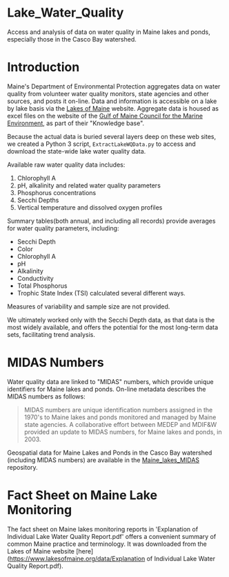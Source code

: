# Lake_Water_Quality
Access and analysis of data on water quality in Maine lakes and ponds,
especially those in the Casco Bay watershed.

# Introduction
Maine's Department of Environmental Protection aggregates data on water
quality from volunteer water quality monitors, state agencies and other
sources, and posts it on-line.  Data and information is accessible on a lake
by lake basis via the [Lakes of Maine](https://www.lakesofmaine.org/) website. 
Aggregate data is housed as excel files on the website of the 
[Gulf of Maine Council for the Marine Environment](http://www.gulfofmaine.org),
as part of their "Knowledge base".

Because the actual data is buried several layers deep on these web sites, we
created a Python 3 script, `ExtractLakeWQData.py` to access and download the
state-wide lake water quality data.

Available raw water quality data includes:
1.  Chlorophyll A
2.  pH, alkalinity and related water quality parameters
3.  Phosphorus concentrations
4.  Secchi Depths
5.  Vertical temperature and dissolved oxygen profiles

Summary tables(both annual, and including all records) provide averages for
water quality parameters, including:  
*  Secchi Depth
*  Color
*  Chlorophyll A  
*  pH
*  Alkalinity  
*  Conductivity  
*  Total Phosphorus  
*  Trophic State Index (TSI) calculated several different ways.  

Measures of variability and sample size are not provided.

We ultimately worked only with the Secchi Depth data, as that data is the most
widely available, and offers the potential for the most long-term data sets,
facilitating trend analysis.

# MIDAS Numbers
Water quality data are linked to "MIDAS" numbers, which provide unique
identifiers for Maine lakes and ponds. On-line metadata describes the MIDAS
numbers as follows:  
>  MIDAS numbers are unique identification numbers assigned in the 1970's
   to Maine lakes and ponds monitored and managed by Maine state agencies.
   A collaborative effort between MEDEP and MDIF&W provided an update to
   MIDAS numbers, for Maine lakes and ponds, in 2003.  

Geospatial data for Maine Lakes and Ponds in the Casco Bay watershed 
(including MIDAS numbers) are available in the
[Maine_lakes_MIDAS](https://github.com/ccb60/Maine_Lakes_MIDAS) repository.

# Fact Sheet on Maine Lake Monitoring
The fact sheet on Maine lakes monitoring reports in
'Explanation of Individual Lake Water Quality Report.pdf' offers a convenient 
summary of common Maine practice and terminology.  It was downloaded from
the Lakes of Maine website
[here](https://www.lakesofmaine.org/data/Explanation of Individual Lake Water Quality Report.pdf).

